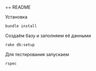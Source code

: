 == README

Установка

```bash
bundle install
```

Создаём базу и заполняем её данными

```bash
rake db:setup
```

Для тестирования запускаем

```bash
rspec
```


